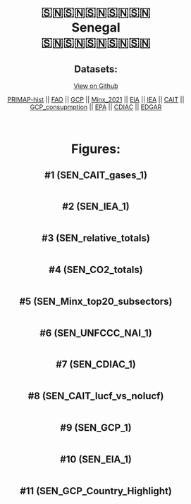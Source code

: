 
<center>
<h1 align="center">
🇸🇳🇸🇳🇸🇳🇸🇳🇸🇳
<br>
Senegal
<br>
🇸🇳🇸🇳🇸🇳🇸🇳🇸🇳
</h1>
<h2>Datasets:</h2>
<p><a href="https://github.com/dquintani/GreenhouseData/tree/master/country_data/SEN_Senegal/data">View on Github</a>
<br></p><p><a href="data/SEN_PRIMAP-hist.csv">PRIMAP-hist</a> || <a href="data/SEN_FAO.csv">FAO</a> || <a href="data/SEN_GCP.csv">GCP</a> || <a href="data/SEN_Minx_2021.csv">Minx_2021</a> || <a href="data/SEN_EIA.csv">EIA</a> || <a href="data/SEN_IEA.csv">IEA</a> || <a href="data/SEN_CAIT.csv">CAIT</a> || <a href="data/SEN_GCP_consupmption.csv">GCP_consupmption</a> || <a href="data/SEN_EPA.csv">EPA</a> || <a href="data/SEN_CDIAC.csv">CDIAC</a> || <a href="data/SEN_EDGAR.csv">EDGAR</a></p><p><br></p>
<h1>Figures:</h1><h2>#1 (SEN_CAIT_gases_1)</h2>
<p><img alt="" src="figures/SEN_CAIT_gases_1.png" /></p><h2>#2 (SEN_IEA_1)</h2>
<p><img alt="" src="figures/SEN_IEA_1.png" /></p><h2>#3 (SEN_relative_totals)</h2>
<p><img alt="" src="figures/SEN_relative_totals.png" /></p><h2>#4 (SEN_CO2_totals)</h2>
<p><img alt="" src="figures/SEN_CO2_totals.png" /></p><h2>#5 (SEN_Minx_top20_subsectors)</h2>
<p><img alt="" src="figures/SEN_Minx_top20_subsectors.png" /></p><h2>#6 (SEN_UNFCCC_NAI_1)</h2>
<p><img alt="" src="figures/SEN_UNFCCC_NAI_1.png" /></p><h2>#7 (SEN_CDIAC_1)</h2>
<p><img alt="" src="figures/SEN_CDIAC_1.png" /></p><h2>#8 (SEN_CAIT_lucf_vs_nolucf)</h2>
<p><img alt="" src="figures/SEN_CAIT_lucf_vs_nolucf.png" /></p><h2>#9 (SEN_GCP_1)</h2>
<p><img alt="" src="figures/SEN_GCP_1.png" /></p><h2>#10 (SEN_EIA_1)</h2>
<p><img alt="" src="figures/SEN_EIA_1.png" /></p><h2>#11 (SEN_GCP_Country_Highlight)</h2>
<p><img alt="" src="figures/SEN_GCP_Country_Highlight.png" /></p>